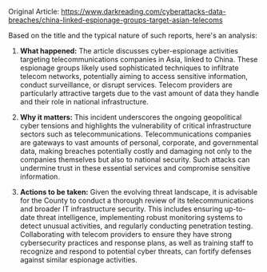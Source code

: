 Original Article: https://www.darkreading.com/cyberattacks-data-breaches/china-linked-espionage-groups-target-asian-telecoms

Based on the title and the typical nature of such reports, here's an analysis:

1) **What happened:**
The article discusses cyber-espionage activities targeting telecommunications companies in Asia, linked to China. These espionage groups likely used sophisticated techniques to infiltrate telecom networks, potentially aiming to access sensitive information, conduct surveillance, or disrupt services. Telecom providers are particularly attractive targets due to the vast amount of data they handle and their role in national infrastructure.

2) **Why it matters:**
This incident underscores the ongoing geopolitical cyber tensions and highlights the vulnerability of critical infrastructure sectors such as telecommunications. Telecommunications companies are gateways to vast amounts of personal, corporate, and governmental data, making breaches potentially costly and damaging not only to the companies themselves but also to national security. Such attacks can undermine trust in these essential services and compromise sensitive information.

3) **Actions to be taken:**
Given the evolving threat landscape, it is advisable for the County to conduct a thorough review of its telecommunications and broader IT infrastructure security. This includes ensuring up-to-date threat intelligence, implementing robust monitoring systems to detect unusual activities, and regularly conducting penetration testing. Collaborating with telecom providers to ensure they have strong cybersecurity practices and response plans, as well as training staff to recognize and respond to potential cyber threats, can fortify defenses against similar espionage activities.